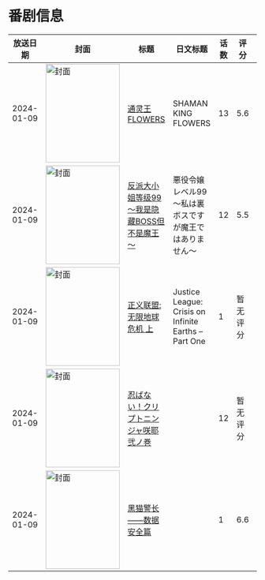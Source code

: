 # 番剧信息

|放送日期|封面|标题|日文标题|话数|评分|评分人数|
|---|---|---|---|---|---|---|
|2024-01-09|<img src="//lain.bgm.tv/pic/cover/c/b4/b5/378797_DPFBD.jpg" alt="封面" style="width:150px;height:200px;object-fit:cover;">|[通灵王 FLOWERS](https://bangumi.tv/subject/378797)|SHAMAN KING FLOWERS|13|5.6|63人评分|
|2024-01-09|<img src="//lain.bgm.tv/pic/cover/c/f0/16/425910_lB235.jpg" alt="封面" style="width:150px;height:200px;object-fit:cover;">|[反派大小姐等级99～我是隐藏BOSS但不是魔王～](https://bangumi.tv/subject/425910)|悪役令嬢レベル99～私は裏ボスですが魔王ではありません～|12|5.5|1732人评分|
|2024-01-09|<img src="//lain.bgm.tv/pic/cover/c/9a/77/465247_60pyK.jpg" alt="封面" style="width:150px;height:200px;object-fit:cover;">|[正义联盟: 无限地球危机 上](https://bangumi.tv/subject/465247)|Justice League: Crisis on Infinite Earths – Part One|1|暂无评分|少于10人评分|
|2024-01-09|<img src="//lain.bgm.tv/pic/cover/c/1c/be/471792_610pQ.jpg" alt="封面" style="width:150px;height:200px;object-fit:cover;">|[忍ばない！クリプトニンジャ咲耶 弐ノ巻](https://bangumi.tv/subject/471792)||12|暂无评分|少于10人评分|
|2024-01-09|<img src="//lain.bgm.tv/pic/cover/c/f3/36/474364_0EmSY.jpg" alt="封面" style="width:150px;height:200px;object-fit:cover;">|[黑猫警长——数据安全篇](https://bangumi.tv/subject/474364)||1|6.6|15人评分|
